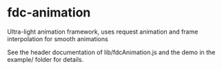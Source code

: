 # fdc-animation
Ultra-light animation framework, uses request animation and frame interpolation for smooth animations

See the header documentation of lib/fdcAnimation.js and the demo in the example/ folder for details.
